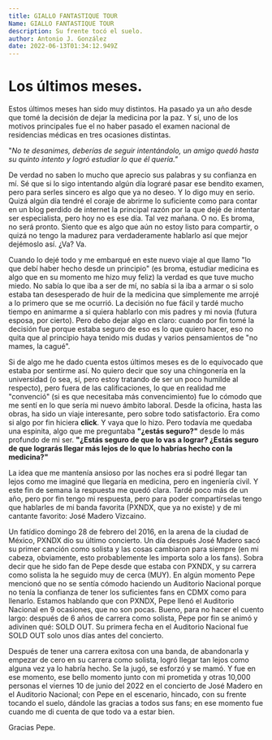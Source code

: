 ```yaml
---
title: GIALLO FANTASTIQUE TOUR
Name: GIALLO FANTASTIQUE TOUR
description: Su frente tocó el suelo.
author: Antonio J. González
date: 2022-06-13T01:34:12.949Z
---
```

# Los últimos meses.

Estos últimos meses han sido muy distintos. Ha pasado ya un año desde que tomé la decisión de dejar la medicina por la paz. Y sí, uno de los motivos principales fue el no haber pasado el examen nacional de residencias médicas en tres ocasiones distintas.

&quot;_No te desanimes, deberías de seguir intentándolo, un amigo quedó hasta su quinto intento y logró estudiar lo que él quería.&quot;_

De verdad no saben lo mucho que aprecio sus palabras y su confianza en mí. Sé que si lo sigo intentando algún día lograré pasar ese bendito examen, pero para serles sincero es algo que ya no deseo. Y lo digo muy en serio. Quizá algún día tendré el coraje de abrirme lo suficiente como para contar en un blog perdido de internet la principal razón por la que dejé de intentar ser especialista, pero hoy no es ese día. Tal vez mañana. O no. Es broma, no será pronto. Siento que es algo que aún no estoy listo para compartir, o quizá no tengo la madurez para verdaderamente hablarlo así que mejor dejémoslo así. ¿Va? Va.

Cuando lo dejé todo y me embarqué en este nuevo viaje al que llamo &quot;lo que debí haber hecho desde un principio&quot; (es broma, estudiar medicina es algo que en su momento me hizo muy feliz) la verdad es que tuve mucho miedo. No sabía lo que iba a ser de mí, no sabía si la iba a armar o si solo estaba tan desesperado de huir de la medicina que simplemente me arrojé a lo primero que se me ocurrió. La decisión no fue fácil y tardé mucho tiempo en animarme a si quiera hablarlo con mis padres y mi novia (futura esposa, por cierto). Pero debo dejar algo en claro: cuando por fin tomé la decisión fue porque estaba seguro de eso es lo que quiero hacer, eso no quita que al principio haya tenido mis dudas y varios pensamientos de &quot;no mames, la cagué&quot;.

Si de algo me he dado cuenta estos últimos meses es de lo equivocado que estaba por sentirme así. No quiero decir que soy una chingonería en la universidad (o sea, sí, pero estoy tratando de ser un poco humilde al respecto), pero fuera de las calificaciones, lo que en realidad me &quot;convenció&quot; (si es que necesitaba más convencimiento) fue lo cómodo que me sentí en lo que sería mi nuevo ámbito laboral. Desde la oficina, hasta las obras, ha sido un viaje interesante, pero sobre todo satisfactorio. Era como si algo por fin hiciera **click**. Y vaya que lo hizo. Pero todavía me quedaba una espinita, algo que me preguntaba **&quot;¿estás seguro?&quot;** desde lo más profundo de mi ser. **&quot;¿Estás seguro de que lo vas a lograr? ¿Estás seguro de que lograrás llegar más lejos de lo que lo habrías hecho con la medicina?&quot;**

La idea que me mantenía ansioso por las noches era si podré llegar tan lejos como me imaginé que llegaría en medicina, pero en ingeniería civil. Y este fin de semana la respuesta me quedó clara. Tardé poco más de un año, pero por fin tengo mi respuesta, pero para poder compartírselas tengo que hablarles de mi banda favorita (PXNDX, que ya no existe) y de mi cantante favorito: José Madero Vizcaino.

Un fatídico domingo 28 de febrero del 2016, en la arena de la ciudad de México, PXNDX dio su último concierto. Un día después José Madero sacó su primer canción como solista y las cosas cambiaron para siempre (en mi cabeza, obviamente, esto probablemente les importa solo a los fans). Sobra decir que he sido fan de Pepe desde que estaba con PXNDX, y su carrera como solista la he seguido muy de cerca (MUY). En algún momento Pepe mencionó que no se sentía cómodo haciendo un Auditorio Nacional porque no tenía la confianza de tener los suficientes fans en CDMX como para llenarlo. Estamos hablando que con PXNDX, Pepe llenó el Auditorio Nacional en 9 ocasiones, que no son pocas. Bueno, para no hacer el cuento largo: después de 6 años de carrera como solista, Pepe por fin se animó y adivinen qué: SOLD OUT. Su primera fecha en el Auditorio Nacional fue SOLD OUT solo unos días antes del concierto.

Después de tener una carrera exitosa con una banda, de abandonarla y empezar de cero en su carrera como solista, logró llegar tan lejos como alguna vez ya lo habría hecho. Se la jugó, se esforzó y se mamó. Y fue en ese momento, ese bello momento junto con mi prometida y otras 10,000 personas el viernes 10 de junio del 2022 en el concierto de José Madero en el Auditorio Nacional; con Pepe en el escenario, hincado, con su frente tocando el suelo, dándole las gracias a todos sus fans; en ese momento fue cuando me di cuenta de que todo va a estar bien.

Gracias Pepe.